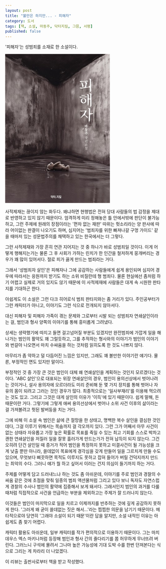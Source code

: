 ```yaml
---
layout: post
title: "볼만은 하지만... - 피해자"
category: 도서
tags: [책, 소설, 마동주, 닥터지킬, 그믐, 서평]
published: false
---
```


'피해자'는
성범죄를 소재로 한 소설이다.

![표지](/images/book/victim-book.jpg)

사적제재는 끊이지 않는 화두다.
왜냐하면 현행법은 전혀 당대 사람들의 법 감정을 제대로 반영하고 있지 않기 때문이다.
엄격하게 미리 정해놓은 틀 안에서밖에 판단이 불가능하고,
그런 주제에 원래의 장점이라는 '편차 없는 재판' 따위는 헛소리라는 양 판사에 따라 어이없는 판결이 나오기도 하며,
심지어는 '범죄자를 위한 빠져나갈 구멍 가이드' 같을 때마저 있는
성문법주의를 채택하고 있는 한국에서는 더 그렇다.

그런 사적제재와 가장 흔히 연관 지어지는 것 중 하나가 바로 성범죄일 것이다.
이게 어떻게 행해지는가는 물론
그 후 사회가 가하는 린치가
한 인간을 철저하게 뭉개버리는 경우가 꽤 많이 있어서다.
절로 피가 끓게 만드는 범죄라는 거다.

그래서 '성범죄자 살인'은 피해자나 그에 공감하는 사람들에게 쉽게 용인되며
심지어 경우에 따라서는 응원까지 받기도 하는 소위 비질란테 형 범죄다.
물론 현실에선 좀처럼 하기 어렵고 실제로 거의 있지도 않기 때문에
이 사적제재에 사람들은 대게 속 시원한 판타지를 기대하곤 한다.

아쉽게도 이 소설은 그런 다크 히어로식 범죄 판타지와는 좀 거리가 있다.
주인공부터가 그런 캐릭터가 아니고,
이야기도 그런 식으로 전개되지 않아서다.

대신 피해자 및 피해자 가족이 겪는 문제와
그로부터 시발 되는 성범죄자 연쇄살인이라는 걸,
범인과 형사 양쪽의 이야기를 통해 흥미롭게 그려냈다.

상세는 생략했기에 따지고 들면 걸고넘어질 부분도 있겠지만
완전범죄에 가깝게 일을 해 나가는 범인의 활약도 꽤 그럴듯하고,
그를 추적하는 형사와의 이야기가 범인의 이야기와 번갈아 나오면서
마치 수싸움을 하는 것처럼 읽히도록 한 것도 나쁘지 않다.

마무리가 좀 약하고 덜 다듬어진 느낌은 있지만,
그래도 꽤 볼만한 이야기란 얘기다.
물론, 부정적인 면도 있지만 말이다.

부정적인 것 중 가장 큰 것은
범인이 대체 왜 연쇄살인을 계획하는 것인지 모르겠다는 것이다.
'ABC 살인'으로 대표되는 위장 연쇄살인의 경우,
범인이 용의선상에서 벗어나려는 것이거나,
설사 용의자에 오르더라도 미리 준비해 둔 몇 가지 장치를 통해 벗어나
자유의 몸이 되려고 그러는 것인 경우가 많다.
최종적으로는 '일사부재리'를 이용해 먹으려는 것도 있고.
그리고 그것은 대게 살인의 이유가 '이득'에 있기 때문이다.
쉽게 말해, 돈 때문이란 거다.
그렇기에 그렇게 애써 용의선상에서 벗어나 소위 사건 이후의 삶이라는 걸 가져볼려고 헛된 발버둥을 치는 거다.

그에 비해 이 소설 속 범인은 삶에 큰 절망을 한 상태고,
명백한 복수 살인을 결심한 것인 데다,
그걸 이루기 위해서는 목숨까지 걸 각오까지 있다.
그런 그가 어째서 아무 사건이 없는 상태라 자유롭고 가장 높은 확률로 목표를 죽일 수 있는 최고 기회를 스스로 박차고
괜한 연쇄살인을 저질러 일을 잘못 흘러가게 만드는가가 전혀 납득이 되지 않는다.
그건 오히려 단건 살인일 때 증거가 적어 범인을 특정하지 못하고 미결사건이 될 가능성을 크게 낮출 뿐만 아니라,
쓸데없이 목표에게 경각심을 갖게 만들어 일을 그르치게 만들 수도 있으며,
무엇보다 삐끗하면 목적도 이루지도 못하고 잡혀 들어가 버릴 건덕지까지 만드는 최악의 수다.
그러니 얘가 뭘 하고 싶어서 이러는 건지 의심이 들기까지 하는 거다.

주제를 어떻게 담고 드러내느냐 하는 것도 좀 아쉬운데,
이야기를 주로 범인과 경찰의 수싸움 같은 것에 초점을 맞춰 일종의 범죄 액션물처럼 그리고 있다 보니
독자도 자연스럽게 경찰의 수사나 범인의 활약에 집중해서 보게 돼서다.
그래서인지 범인의 과거를 다룰 때처럼 직접적으로 사건을 언급하는 부분을 제외하고는 주제가 잘 드러나지 않는다.

이것들은 범인이 마지막으로 일을 치르고 이제까지를 반추하는 것에 깊게 공감하지 못하게 한다.
'그러게 왜 굳이 쓸데없는 짓은 해서...'라는 찝찝한 의문을 남기기 때문이다.
메타적으로야 당연히 '그래야 소설이 되기 때문'이란 답을 알지만,
소설 내적인 이유는 아쉽게도 좀 찾기 어렵다.

캐릭터 활용도 아쉬운데,
일부 캐릭터를 작가 편의적으로 이용하기 때문이다.
그는 마치 데우스 엑스 마키나처럼 등장해 범인과 형사 간의 줄다리기를 쫌 허무하게 무너뜨려 버린다.
그러느니 구석에 몰려서 그나마 높은 가능성에 기대 도박 수를 한번 던져본다는 식으로 그리는 게 차라리 더 나았겠다.



<div class="im im-info">
이 리뷰는 출판사로부터 책을 받고 작성했다.
</div>
